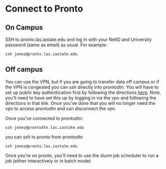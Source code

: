 # Connect to Pronto

## On Campus

SSH to pronto.las.iastate.edu and log in with your NetID and University password (same as email) as usual.  For example:

```
ssh jones@pronto.las.iastate.edu
```

## Off campus

You can use the VPN, but if you are going to transfer data off campus or if the VPN is congested you can ssh directly into prontodtn. You will have to set up public key authentication first by following the directions [here](ssh_keys.md). Note, you'll need to have set this up by logging in via the vpn and following the directions in that link. Once you've done that you will no longer need the vpn to access prontodtn and can disconnect the vpn.

Once you've connected to prontodtn:

```
ssh jones@prontodtn.las.iastate.edu
```

you can ssh to pronto from prontodtn

```
ssh jones@pronto.las.iastate.edu
```

Once you're on pronto, you'll need to use the slurm job scheduler to run a job (either interactively or in batch mode)